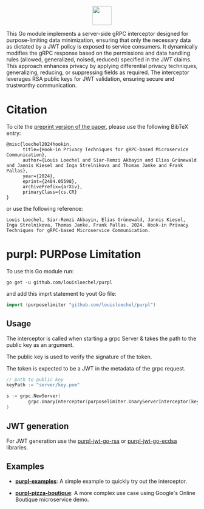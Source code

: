 <p align="center">
	<img src="purpl.png" width=50" />
</p>

This Go module implements a server-side gRPC interceptor designed for purpose-limiting data minimization, ensuring that 
only the necessary data as dictated by a JWT policy is exposed to service consumers. It dynamically modifies the gRPC 
response based on the permissions and data handling rules (allowed, generalized, noised, reduced) specified in the JWT 
claims. This approach enhances privacy by applying differential privacy techniques, generalizing, reducing, or 
suppressing fields as required. The interceptor leverages RSA public keys for JWT validation, ensuring secure and 
trustworthy communication.

# Citation
To cite the [preprint version of the paper](https://arxiv.org/abs/2404.05598), please use the following BibTeX entry:
```
@misc{loechel2024hookin,
      title={Hook-in Privacy Techniques for gRPC-based Microservice Communication}, 
      author={Louis Loechel and Siar-Remzi Akbayin and Elias Grünewald and Jannis Kiesel and Inga Strelnikova and Thomas Janke and Frank Pallas},
      year={2024},
      eprint={2404.05598},
      archivePrefix={arXiv},
      primaryClass={cs.CR}
}
```
or use the following reference:
```
Louis Loechel, Siar-Remzi Akbayin, Elias Grünewald, Jannis Kiesel, Inga Strelnikova, Thomas Janke, Frank Pallas. 2024. Hook-in Privacy Techniques for gRPC-based Microservice Communication.
```

# purpl: PURPose Limitation 
To use this Go module run:
```shell
go get -u github.com/louisloechel/purpl
```
and add this imprt statement to yout Go file:
``` go  
import (purposelimiter "github.com/louisloechel/purpl")
```

## Usage

The interceptor is called when starting a grpc Server & takes the path to the public key as an argument. 

The public key is used to verify the signature of the token. 

The token is expected to be a JWT in the metadata of the grpc request. 
```go
// path to public key
keyPath := "server/key.pem"

s := grpc.NewServer(
		grpc.UnaryInterceptor(purposelimiter.UnaryServerInterceptor(keyPath)), 
)
```
## JWT generation

For JWT generation use the [purpl-jwt-go-rsa](https://github.com/PrivacyEngineering/purpl-jwt-go-rsa) or [purpl-jwt-go-ecdsa](https://github.com/PrivacyEngineering/purpl-jwt-go-ecdsa) libraries.

## Examples
- [**purpl-examples**](https://github.com/PrivacyEngineering/purpl-examples): A simple example to quickly try out the interceptor.

- [**purpl-pizza-boutique**](https://github.com/PrivacyEngineering/purpl-pizza-boutique): A more complex use case using Google's Online Boutique microservice demo.